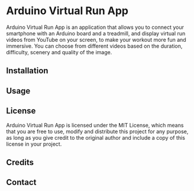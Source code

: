 # Arduino Virtual Run App

Arduino Virtual Run App is an application that allows you to connect your smartphone with an Arduino board and a treadmill, and display virtual run videos from YouTube on your screen, to make your workout more fun and immersive. You can choose from different videos based on the duration, difficulty, scenery and quality of the image. 

## Installation


## Usage


## License

Arduino Virtual Run App is licensed under the MIT License, which means that you are free to use, modify and distribute this project for any purpose, as long as you give credit to the original author and include a copy of this license in your project.

## Credits


## Contact

